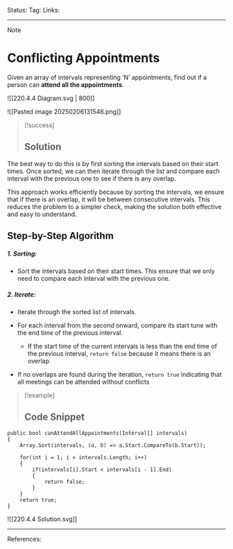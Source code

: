 Status: 
Tag:
Links:

---
> [!note] 
>  # Conflicting Appointments

Given an array of intervals representing ‘N’ appointments, find out if a person can **attend all the appointments**.

![[220.4.4 Diagram.svg | 800]]


![[Pasted image 20250206131546.png]]

> [!success] 
> ## Solution 

The best way to do this is by first sorting the intervals based on their start times. Once sorted, we can then iterate through the list and compare each interval with the previous one to see if there is any overlap.

This approach works efficiently because by sorting the intervals, we ensure that if there is an overlap, it will be between consecutive intervals. This reduces the problem to a simpler check, making the solution both effective and easy to understand.

## Step-by-Step Algorithm

##### 1. Sorting:

   - Sort the intervals based on their start times. This ensure that we only need to compare each interval with the previous one.

##### 2. Iterate: 

   - Iterate through the sorted list of intervals.
   
   - For each interval from the second onward, compare its start tune with the end time of the previous interval.
	   - If the start time of the current intervals is less than the end time of the previous interval, `return false` because it means there is an overlap

   - If no overlaps are found during the iteration, `return true` indicating that all meetings can be attended without conflicts 


> [!example] 
>  ## Code Snippet

``` run-csharp
public bool canAttendAllAppointments(Interval[] intervals)
{
	Array.Sort(intervals, (a, b) => a.Start.CompareTo(b.Start));
	
	for(int i = 1; i < intervals.Length; i++)
	{
		if(intervals[i].Start < intervals[i - 1].End)
		{
			return false;
		}
	}
	return true;
}
```



![[220.4.4 Solution.svg]]


---
References: